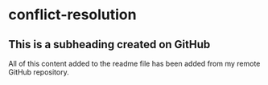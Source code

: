 # conflict-resolution

## This is a subheading created on GitHub

  All of this content added to the readme file has been added from my remote GitHub repository.
  
  

